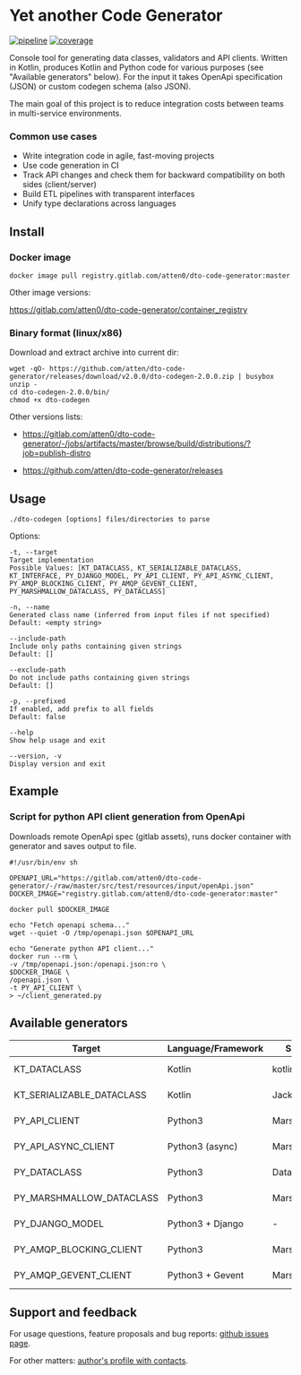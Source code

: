 # Yet another Code Generator

[![pipeline](https://gitlab.com/atten0/dto-code-generator/badges/master/pipeline.svg)](https://gitlab.com/atten0/dto-code-generator/-/pipelines)
[![coverage](https://gitlab.com/atten0/dto-code-generator/badges/master/coverage.svg)](http://www.jacoco.org/jacoco)

Console tool for generating data classes, validators and API clients. Written in Kotlin, produces Kotlin and Python code for various purposes (see "Available generators" below). For the input it takes OpenApi specification (JSON) or custom codegen schema (also JSON).

The main goal of this project is to reduce integration costs between teams in multi-service environments.

### Common use cases

- Write integration code in agile, fast-moving projects
- Use code generation in CI
- Track API changes and check them for backward compatibility on both sides (client/server)
- Build ETL pipelines with transparent interfaces
- Unify type declarations across languages

## Install

### Docker image

```
docker image pull registry.gitlab.com/atten0/dto-code-generator:master
```

Other image versions:

https://gitlab.com/atten0/dto-code-generator/container_registry

### Binary format (linux/x86)

Download and extract archive into current dir:

```
wget -qO- https://github.com/atten/dto-code-generator/releases/download/v2.0.0/dto-codegen-2.0.0.zip | busybox unzip -
cd dto-codegen-2.0.0/bin/
chmod +x dto-codegen
```

Other versions lists:

- https://gitlab.com/atten0/dto-code-generator/-/jobs/artifacts/master/browse/build/distributions/?job=publish-distro

- https://github.com/atten/dto-code-generator/releases

## Usage

    ./dto-codegen [options] files/directories to parse

Options:

    -t, --target
    Target implementation
    Possible Values: [KT_DATACLASS, KT_SERIALIZABLE_DATACLASS, KT_INTERFACE, PY_DJANGO_MODEL, PY_API_CLIENT, PY_API_ASYNC_CLIENT, PY_AMQP_BLOCKING_CLIENT, PY_AMQP_GEVENT_CLIENT, PY_MARSHMALLOW_DATACLASS, PY_DATACLASS]
    
    -n, --name
    Generated class name (inferred from input files if not specified)
    Default: <empty string>
    
    --include-path
    Include only paths containing given strings
    Default: []
    
    --exclude-path
    Do not include paths containing given strings
    Default: []
    
    -p, --prefixed
    If enabled, add prefix to all fields
    Default: false
    
    --help
    Show help usage and exit
    
    --version, -v
    Display version and exit

## Example

### Script for python API client generation from OpenApi

Downloads remote OpenApi spec (gitlab assets), runs docker container with generator and saves output to file.

    #!/usr/bin/env sh
    
    OPENAPI_URL="https://gitlab.com/atten0/dto-code-generator/-/raw/master/src/test/resources/input/openApi.json"
    DOCKER_IMAGE="registry.gitlab.com/atten0/dto-code-generator:master"
    
    docker pull $DOCKER_IMAGE
    
    echo "Fetch openapi schema..."
    wget --quiet -O /tmp/openapi.json $OPENAPI_URL
    
    echo "Generate python API client..."
    docker run --rm \
    -v /tmp/openapi.json:/openapi.json:ro \
    $DOCKER_IMAGE \
    /openapi.json \
    -t PY_API_CLIENT \
    > ~/client_generated.py

## Available generators

| Target                    | Language/Framework | Serialization         | Dependencies                                                                            | Example output                                                                                                                                | Coverage                                                                                                                                                                                                                                                                                                                      |
|---------------------------|--------------------|-----------------------|-----------------------------------------------------------------------------------------|-----------------------------------------------------------------------------------------------------------------------------------------------|-------------------------------------------------------------------------------------------------------------------------------------------------------------------------------------------------------------------------------------------------------------------------------------------------------------------------------|
| KT_DATACLASS              | Kotlin             | kotlinx.serialization |                                                                                         | [entitiesOutput.kt](src/test/resources/org/codegen/generators/KtSerializableDataclassGenerator/entitiesOutput.kt)                             | [![coverage](https://gitlab.com/atten0/dto-code-generator/badges/master/coverage.svg?job=run-tests-KtSerializableDataclassGenerator)](https://gitlab.com/atten0/dto-code-generator/-/jobs/artifacts/master/browse/generatedCodeTests/KtSerializableDataclassGenerator/htmlcov?job=run-tests-KtSerializableDataclassGenerator) |
| KT_SERIALIZABLE_DATACLASS | Kotlin             | Jackson               |                                                                                         | [entitiesOutputJacksonEnabled.kt](src/test/resources/org/codegen/generators/KtSerializableDataclassGenerator/entitiesOutputJacksonEnabled.kt) | [![coverage](https://gitlab.com/atten0/dto-code-generator/badges/master/coverage.svg?job=run-tests-KtSerializableDataclassGenerator)](https://gitlab.com/atten0/dto-code-generator/-/jobs/artifacts/master/browse/generatedCodeTests/KtSerializableDataclassGenerator/htmlcov?job=run-tests-KtSerializableDataclassGenerator) |
| PY_API_CLIENT             | Python3            | Marshmallow           | [requirements.txt](generatedCodeTests/PyApiClientGenerator/requirements.txt)            | [endpointsOutput.py](src/test/resources/org/codegen/generators/PyApiClientGenerator/endpointsOutput.py)                                       | [![coverage](https://gitlab.com/atten0/dto-code-generator/badges/master/coverage.svg?job=run-tests-PyApiClientGenerator)](https://gitlab.com/atten0/dto-code-generator/-/jobs/artifacts/master/browse/generatedCodeTests/PyApiClientGenerator/htmlcov?job=run-tests-PyApiClientGenerator)                                     |
| PY_API_ASYNC_CLIENT       | Python3 (async)    | Marshmallow           | [requirements.txt](generatedCodeTests/PyApiAsyncClientGenerator/requirements.txt)       | [endpointsOutput.py](src/test/resources/org/codegen/generators/PyApiAsyncClientGenerator/endpointsOutput.py)                                  | [![coverage](https://gitlab.com/atten0/dto-code-generator/badges/master/coverage.svg?job=run-tests-PyApiAsyncClientGenerator)](https://gitlab.com/atten0/dto-code-generator/-/jobs/artifacts/master/browse/generatedCodeTests/PyApiAsyncClientGenerator/htmlcov?job=run-tests-PyApiAsyncClientGenerator)                      |
| PY_DATACLASS              | Python3            | Dataclass             | -                                                                                       | [entitiesOutput.py](src/test/resources/org/codegen/generators/PyDataclassGenerator/entitiesOutput.py)                                         | [![coverage](https://gitlab.com/atten0/dto-code-generator/badges/master/coverage.svg?job=run-tests-PyDataclassGenerator)](https://gitlab.com/atten0/dto-code-generator/-/jobs/artifacts/master/browse/generatedCodeTests/PyDataclassGenerator/htmlcov?job=run-tests-PyDataclassGenerator)                                     |
| PY_MARSHMALLOW_DATACLASS  | Python3            | Marshmallow           | [requirements.txt](generatedCodeTests/PyMarshmallowDataclassGenerator/requirements.txt) | [entitiesOutput.py](src/test/resources/org/codegen/generators/PyMarshmallowDataclassGenerator/entitiesOutput.py)                              | [![coverage](https://gitlab.com/atten0/dto-code-generator/badges/master/coverage.svg?job=run-tests-PyMarshmallowDataclassGenerator)](https://gitlab.com/atten0/dto-code-generator/-/jobs/artifacts/master/browse/generatedCodeTests/PyMarshmallowDataclassGenerator/htmlcov?job=run-tests-PyMarshmallowDataclassGenerator)    |
| PY_DJANGO_MODEL           | Python3 + Django   | -                     | [requirements.txt](generatedCodeTests/PyDjangoModelGenerator/requirements.txt)          | [entitiesOutput.py](src/test/resources/org/codegen/generators/PyDjangoModelGenerator/entitiesOutput.py)                                       | [![coverage](https://gitlab.com/atten0/dto-code-generator/badges/master/coverage.svg?job=run-tests-PyDjangoModelGenerator)](https://gitlab.com/atten0/dto-code-generator/-/jobs/artifacts/master/browse/generatedCodeTests/PyDjangoModelGenerator/app/migrations?job=run-tests-PyDjangoModelGenerator)                        |
| PY_AMQP_BLOCKING_CLIENT   | Python3            | Marshmallow           |                                                                                         | [endpointsOutput.py](src/test/resources/org/codegen/generators/PyAmqpBlockingClientGenerator/endpointsOutput.py)                              | [![coverage](https://gitlab.com/atten0/dto-code-generator/badges/master/coverage.svg?job=run-tests-PyAmqpBlockingClientGenerator)](https://gitlab.com/atten0/dto-code-generator/-/jobs/artifacts/master/browse/generatedCodeTests/PyAmqpBlockingClientGenerator/htmlcov?job=run-tests-PyAmqpBlockingClientGenerator)          |
| PY_AMQP_GEVENT_CLIENT     | Python3 + Gevent   | Marshmallow           |                                                                                         | [endpointsOutput.py](src/test/resources/org/codegen/generators/PyAmqpGeventClientGenerator/endpointsOutput.py)                                | [![coverage](https://gitlab.com/atten0/dto-code-generator/badges/master/coverage.svg?job=run-tests-PyAmqpGeventClientGenerator)](https://gitlab.com/atten0/dto-code-generator/-/jobs/artifacts/master/browse/generatedCodeTests/PyAmqpGeventClientGenerator/htmlcov?job=run-tests-PyAmqpGeventClientGenerator)                |

## Support and feedback

For usage questions, feature proposals and bug reports: [github issues page](https://github.com/atten/dto-code-generator/issues).

For other matters: [author's profile with contacts](https://github.com/atten).
